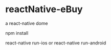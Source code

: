 # reactNative-eBuy
a react-native dome

npm install

react-native run-ios or react-native run-android

